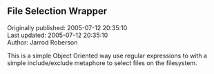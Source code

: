 ## File Selection Wrapper  
Originally published: 2005-07-12 20:35:10  
Last updated: 2005-07-12 20:35:10  
Author: Jarrod Roberson  
  
This is a simple Object Oriented way use regular expressions to with a simple include/exclude metaphore to select files on the filesystem.